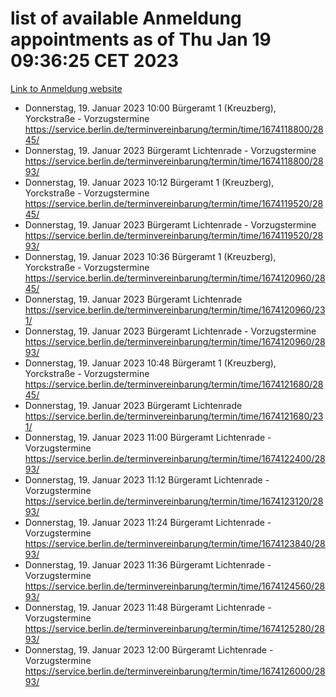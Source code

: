 # list of available Anmeldung appointments as of Thu Jan 19 09:36:25 CET 2023
[Link to Anmeldung website](https://service.berlin.de/terminvereinbarung/termin/tag.php?termin=0&anliegen[]=120686&dienstleisterlist=122210,122217,327316,122219,327312,122227,327314,122231,327346,122243,327348,122252,329742,122260,329745,122262,329748,122254,329751,122271,327278,122273,327274,122277,327276,330436,122280,327294,122282,327290,122284,327292,327539,122291,327270,122285,327266,122286,327264,122296,327268,150230,329760,122301,327282,122297,327286,122294,327284,122312,329763,122314,329775,122304,327330,122311,327334,122309,327332,122281,327352,122279,329772,122276,327324,122274,327326,122267,329766,122246,327318,122251,327320,122257,327322,122208,327298,122226,327300,121362,121364&herkunft=http%3A%2F%2Fservice.berlin.de%2Fdienstleistung%2F120686%2F)
- Donnerstag, 19. Januar 2023 10:00 Bürgeramt 1 (Kreuzberg), Yorckstraße - Vorzugstermine https://service.berlin.de/terminvereinbarung/termin/time/1674118800/2845/
- Donnerstag, 19. Januar 2023  Bürgeramt Lichtenrade - Vorzugstermine https://service.berlin.de/terminvereinbarung/termin/time/1674118800/2893/
- Donnerstag, 19. Januar 2023 10:12 Bürgeramt 1 (Kreuzberg), Yorckstraße - Vorzugstermine https://service.berlin.de/terminvereinbarung/termin/time/1674119520/2845/
- Donnerstag, 19. Januar 2023  Bürgeramt Lichtenrade - Vorzugstermine https://service.berlin.de/terminvereinbarung/termin/time/1674119520/2893/
- Donnerstag, 19. Januar 2023 10:36 Bürgeramt 1 (Kreuzberg), Yorckstraße - Vorzugstermine https://service.berlin.de/terminvereinbarung/termin/time/1674120960/2845/
- Donnerstag, 19. Januar 2023  Bürgeramt Lichtenrade https://service.berlin.de/terminvereinbarung/termin/time/1674120960/231/
- Donnerstag, 19. Januar 2023  Bürgeramt Lichtenrade - Vorzugstermine https://service.berlin.de/terminvereinbarung/termin/time/1674120960/2893/
- Donnerstag, 19. Januar 2023 10:48 Bürgeramt 1 (Kreuzberg), Yorckstraße - Vorzugstermine https://service.berlin.de/terminvereinbarung/termin/time/1674121680/2845/
- Donnerstag, 19. Januar 2023  Bürgeramt Lichtenrade https://service.berlin.de/terminvereinbarung/termin/time/1674121680/231/
- Donnerstag, 19. Januar 2023 11:00 Bürgeramt Lichtenrade - Vorzugstermine https://service.berlin.de/terminvereinbarung/termin/time/1674122400/2893/
- Donnerstag, 19. Januar 2023 11:12 Bürgeramt Lichtenrade - Vorzugstermine https://service.berlin.de/terminvereinbarung/termin/time/1674123120/2893/
- Donnerstag, 19. Januar 2023 11:24 Bürgeramt Lichtenrade - Vorzugstermine https://service.berlin.de/terminvereinbarung/termin/time/1674123840/2893/
- Donnerstag, 19. Januar 2023 11:36 Bürgeramt Lichtenrade - Vorzugstermine https://service.berlin.de/terminvereinbarung/termin/time/1674124560/2893/
- Donnerstag, 19. Januar 2023 11:48 Bürgeramt Lichtenrade - Vorzugstermine https://service.berlin.de/terminvereinbarung/termin/time/1674125280/2893/
- Donnerstag, 19. Januar 2023 12:00 Bürgeramt Lichtenrade - Vorzugstermine https://service.berlin.de/terminvereinbarung/termin/time/1674126000/2893/
